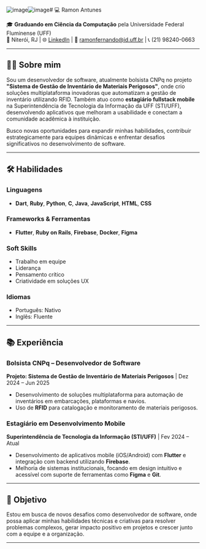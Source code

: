 ![image](https://github.com/user-attachments/assets/2614ae8a-6d2c-4027-a06b-dd5215d84391)![image](https://github.com/user-attachments/assets/d1ddab58-0363-4ae2-a625-2ef6a171b797)# 💻 Ramon Antunes  

🎓 **Graduando em Ciência da Computação** pela Universidade Federal Fluminense (UFF)  
📍 Niterói, RJ | 🌐 [LinkedIn](https://www.linkedin.com/in/ramon-antunes) | 📧 ramonfernando@id.uff.br | 📞 (21) 98240-0663  

---

## 👨‍💻 Sobre mim  
Sou um desenvolvedor de software, atualmente bolsista CNPq no projeto **"Sistema de Gestão de Inventário de Materiais Perigosos"**, onde crio soluções multiplataforma inovadoras que automatizam a gestão de inventário utilizando RFID. Também atuo como **estagiário fullstack mobile** na Superintendência de Tecnologia da Informação da UFF (STI/UFF), desenvolvendo aplicativos que melhoram a usabilidade e conectam a comunidade acadêmica à instituição.  

Busco novas oportunidades para expandir minhas habilidades, contribuir estrategicamente para equipes dinâmicas e enfrentar desafios significativos no desenvolvimento de software.  

---

## 🛠️ Habilidades  
### Linguagens  
- **Dart**, **Ruby**, **Python**, **C**, **Java**, **JavaScript**, **HTML**, **CSS**

### Frameworks & Ferramentas  
- **Flutter**, **Ruby on Rails**, **Firebase**, **Docker**, **Figma**


### Soft Skills  
- Trabalho em equipe  
- Liderança  
- Pensamento crítico  
- Criatividade em soluções UX  

### Idiomas  
- Português: Nativo  
- Inglês: Fluente  

---

## 📚 Experiência  
### **Bolsista CNPq – Desenvolvedor de Software**  
**Projeto: Sistema de Gestão de Inventário de Materiais Perigosos** | Dez 2024 – Jun 2025  
- Desenvolvimento de soluções multiplataforma para automação de inventários em embarcações, plataformas e navios.  
- Uso de **RFID** para catalogação e monitoramento de materiais perigosos.  

### **Estagiário em Desenvolvimento Mobile**  
**Superintendência de Tecnologia da Informação (STI/UFF)** | Fev 2024 – Atual  
- Desenvolvimento de aplicativos mobile (iOS/Android) com **Flutter** e integração com backend utilizando **Firebase**.  
- Melhoria de sistemas institucionais, focando em design intuitivo e acessível com suporte de ferramentas como **Figma** e **Git**.  

---

## 🎯 Objetivo  
Estou em busca de novos desafios como desenvolvedor de software, onde possa aplicar minhas habilidades técnicas e criativas para resolver problemas complexos, gerar impacto positivo em projetos e crescer junto com a equipe e a organização.  

---
